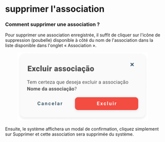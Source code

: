 # supprimer l'association

### Comment supprimer une association ?

Pour supprimer une association enregistrée, il suffit de cliquer sur l'icône de suppression (poubelle) disponible à côté du nom de l'association dans la liste disponible dans l'onglet « Association ».

<figure><img src="../../../.gitbook/assets/Excluir associação.png" alt=""><figcaption></figcaption></figure>

Ensuite, le système affichera un modal de confirmation, cliquez simplement sur Supprimer et cette association sera supprimée du système.
